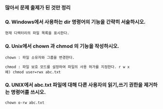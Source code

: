### 많아서 문제 출제가 된 것만 정리 

### Q. Windows에서 사용하는 dir 명령어의 기능을 간략히 서술하시오.

```
현재 디렉터리의 파일 목록을 표시한다.
```

### Q. Unix에서 chown 과 chmod 의 기능을 작성하시오.

```
chown : 파일 소유자와 그룹을 변경한다.

chmod : 파일 보호 모드를 설정하여 파일의 사용 허가를 지정한다. r w x
예) chmod user=rwx abc.txt

```

### Q. UNIX에서 abc.txt 파일에 대해 다른 사용자의 읽기,쓰기 권한을 제거하는 명령어를 쓰시오.

```
chown o-rw abc.txt
```
